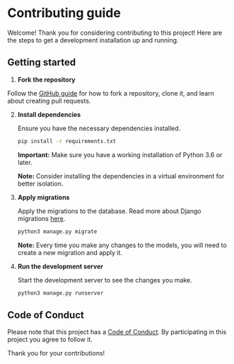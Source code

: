 # Contributing guide

Welcome! Thank you for considering contributing to this project! Here are the steps to get a development installation up and running.

## Getting started

1. **Fork the repository**

Follow the [GitHub guide](https://docs.github.com/en/pull-requests/collaborating-with-pull-requests/working-with-forks/fork-a-repo
) for how to fork a repository, clone it, and learn about creating pull requests.

2. **Install dependencies**

   Ensure you have the necessary dependencies installed. 

     ```bash
     pip install -r requirements.txt
     ```

   **Important:** Make sure you have a working installation of Python 3.6 or later.

   **Note:** Consider installing the dependencies in a virtual environment for better isolation.

3. **Apply migrations**

   Apply the migrations to the database. Read more about Django migrations [here](https://docs.djangoproject.com/en/5.0/topics/migrations/).

   ```bash
   python3 manage.py migrate
   ```

    **Note:** Every time you make any changes to the models, you will need to create a new migration and apply it.

4. **Run the development server**

   Start the development server to see the changes you make.
  
    ```bash
    python3 manage.py runserver
    ```

## Code of Conduct

Please note that this project has a [Code of Conduct](https://github.com/2i2c-org/unnamed-thingity-thing?tab=coc-ov-file). By participating in this project you agree to follow it.

Thank you for your contributions!